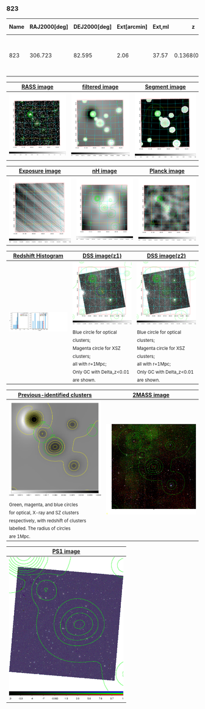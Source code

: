 <div STYLE="page-break-after: always;"></div>

### 823

|Name|RAJ2000[deg]|DEJ2000[deg] |Ext[arcmin]| Ext,ml | z | z_src| C|GC(XSZ,Delta_z<0.01)| GC(OPT,Delta_z<0.01)|GC| R_sig[arcmin] | R500[arcmin] | R500[Mpc]| CRsig[c/s] | CR500[c/s] |L500[1E44 erg/s]|F500[1E-12 erg/s/cm^2]| M500[1E14 Msun]|Tx[keV]|Cnt_sig|Beta|Rc[arcmin]|Comment|Alias|
|---|---|---|---|---|---|------|---|--------|---------|----------|---|---|---|---|---|---|---|---|---|---|---|---|---|---|
|823| 306.723| 82.595| 2.06| 37.57| 0.1368(0.008)| z1, z_opt| S| -| W| A, Tar, W| 27.169| 7.075| 1.027| 0.229(0.048)| 0.204(0.043)| 1.859(0.317)| 3.734(0.638)| 3.52(0.29)| 4.86(0.26)| 479.0| 0.504(-0.003+0.007)| 2.837(-0.241+0.279)| An SZ cluster with no $z$ and offset = 0.20 Mpc| t065|

|[RASS image](../image/823/823_img.pdf)|[filtered image](../image/823/823_fil.pdf)|[Segment image](../image/823/823_seg.pdf)|
|-------------------|--------------------|-------------------|
| <img src="../image/823/823_img.png" width="300">  | <img src="../image/823/823_fil.png" width="300">   | <img src="../image/823/823_seg.png" width="300">  |

|[Exposure image](../image/823/823_mex.pdf)| [nH image](../image/823/823_nh.pdf)| [Planck image](../image/823/823_p.pdf)|
|-------------------|--------------------|-------------------|
|<img src="../image/823/823_mex.png" width="300">   | <img src="../image/823/823_nh.png" width="300">    | <img src="../image/823/823_p.png" width="300"> |

|[Redshift Histogram](../image/823/823_zg.pdf) | [DSS image(z1)](../image/823/823_dss_z1.pdf)      |  [DSS image(z2)](../image/823/823_dss_z2.pdf)    |
|-------------------|--------------------|-------------------|
|<img src="../image/823/823_zg.png" width="300"> |<img src="../image/823/823_dss_z1.png" width="300"> <sub><br>Blue circle for optical clusters; <br>Magenta circle for XSZ clusters; <br>all with r=1Mpc; <br>Only GC with Delta_z<0.01 are shown. </sub>| <img src="../image/823/823_dss_z2.png" width="300"><sub><br>Blue circle for optical clusters; <br>Magenta circle for XSZ clusters; <br>all with r=1Mpc; <br>Only GC with Delta_z<0.01 are shown. </sub> |

|[Previous-identified clusters](../image/823/823_gc.pdf) | [2MASS image](../image/823/823_2mass.pdf)      |
|-------------------|-------------------|
|<img src=../image/823/823_gc.png width="300"> <br><sub>Green, magenta, and blue circles <br>for optical, X-ray and SZ clusters <br>respectively, with redshift of clusters <br>labelled. The radius of circles <br>are 1Mpc.</sub>|<img src="../image/823/823_2mass.png" width="300">  |

|[PS1 image](../image/823/823_ps1.pdf)            |
|-------------------|
| <img src="../image/823/823_ps1.png" width="300">  |
